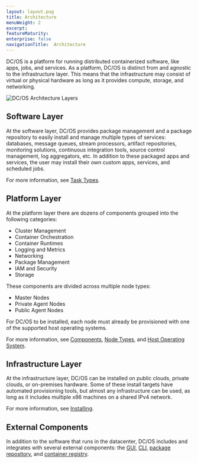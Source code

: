 ```yaml
---
layout: layout.pug
title: Architecture
menuWeight: 2
excerpt:
featureMaturity:
enterprise: false
navigationTitle:  Architecture
---
```


<!-- This source repo for this topic is https://github.com/dcos/dcos-docs -->


DC/OS is a platform for running distributed containerized software, like apps, jobs, and services. As a platform, DC/OS is distinct from and agnostic to the infrastructure layer. This means that the infrastructure may consist of virtual or physical hardware as long as it provides compute, storage, and networking.

![DC/OS Architecture Layers](/docs/1.9/img/dcos-architecture-layers.png)

## Software Layer

At the software layer, DC/OS provides package management and a package repository to easily install and manage multiple types of services: databases, message queues, stream processors, artifact repositories, monitoring solutions, continuous integration tools, source control management, log aggregators, etc. In addition to these packaged apps and services, the user may install their own custom apps, services, and scheduled jobs.

For more information, see [Task Types](/docs/1.9/overview/architecture/task-types/).

## Platform Layer

At the platform layer there are dozens of components grouped into the following categories:

- Cluster Management
- Container Orchestration
- Container Runtimes
- Logging and Metrics
- Networking
- Package Management
- IAM and Security
- Storage

These components are divided across multiple node types:

- Master Nodes
- Private Agent Nodes
- Public Agent Nodes

For DC/OS to be installed, each node must already be provisioned with one of the supported host operating systems.

For more information, see [Components](/docs/1.9/overview/architecture/components/), [Node Types](/docs/1.9/overview/architecture/node-types/), and [Host Operating System](/docs/1.9/overview/concepts/#host-operating-system).

## Infrastructure Layer

At the infrastructure layer, DC/OS can be installed on public clouds, private clouds, or on-premises hardware. Some of these install targets have automated provisioning tools, but almost any infrastructure can be used, as long as it includes multiple x86 machines on a shared IPv4 network.

For more information, see [Installing](/docs/1.9/installing/oss/).

## External Components

In addition to the software that runs in the datacenter, DC/OS includes and integrates with several external components: the [GUI](/docs/1.9/gui/), [CLI](/docs/1.9/cli/), [package repository](/docs/1.9/administering-clusters/repo/), and [container registry](/docs/1.9/overview/concepts/#container-registry).
